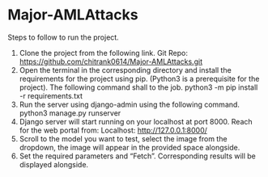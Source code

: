 # Major-AMLAttacks

Steps to follow to run the project.
1. Clone the project from the following link.
Git Repo: https://github.com/chitrank0614/Major-AMLAttacks.git
2. Open the terminal in the corresponding directory and install the requirements for the project using pip. (Python3 is a prerequisite for the project). The following command shall to the job.
python3 -m pip install -r requirements.txt
3. Run the server using django-admin using the following command.
python3 manage.py runserver
4. Django server will start running on your localhost at port 8000. Reach for the web portal from:
Localhost: http://127.0.0.1:8000/
5. Scroll to the model you want to test, select the image from the dropdown, the image will appear 	in the provided space alongside.
6. Set the required parameters and “Fetch”. Corresponding results will be displayed alongside.
